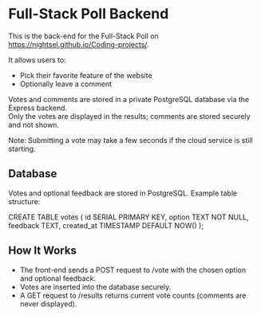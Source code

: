 Full-Stack Poll Backend
=======================

This is the back-end for the Full-Stack Poll on https://nightsel.github.io/Coding-projects/.

It allows users to:

- Pick their favorite feature of the website
- Optionally leave a comment

Votes and comments are stored in a private PostgreSQL database via the Express backend.  
Only the votes are displayed in the results; comments are stored securely and not shown.

Note: Submitting a vote may take a few seconds if the cloud service is still starting.

Database
--------

Votes and optional feedback are stored in PostgreSQL. Example table structure:

CREATE TABLE votes (
id SERIAL PRIMARY KEY,
option TEXT NOT NULL,
feedback TEXT,
created_at TIMESTAMP DEFAULT NOW()
);


How It Works
------------

- The front-end sends a POST request to /vote with the chosen option and optional feedback.
- Votes are inserted into the database securely.
- A GET request to /results returns current vote counts (comments are never displayed).
